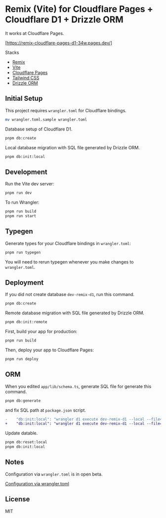 # Remix (Vite) for Cloudflare Pages + Cloudflare D1 + Drizzle ORM

It works at Cloudflare Pages.

[https://remix-cloudflare-pages-d1-34w.pages.dev/]

Stacks

- [Remix](https://remix.run/)
- [Vite](https://vitejs.dev/)
- [Cloudflare Pages](https://pages.cloudflare.com/)
- [Tailwind CSS](https://tailwindcss.com/)
- [Drizzle ORM](https://orm.drizzle.team/)

## Initial Setup

This project requires `wrangler.toml` for Cloudflare bindings.

```sh
mv wrangler.toml.sample wrangler.toml
```

Database setup of Cloudflare D1.

```sh
pnpm db:create
```

Local database migration with SQL file generated by Drizzle ORM.

```sh
pnpm db:init:local
```

## Development

Run the Vite dev server:

```sh
pnpm run dev
```

To run Wrangler:

```sh
pnpm run build
pnpm run start
```

## Typegen

Generate types for your Cloudflare bindings in `wrangler.toml`:

```sh
pnpm run typegen
```

You will need to rerun typegen whenever you make changes to `wrangler.toml`.

## Deployment

If you did not create database `dev-remix-d1`, run this command.

```sh
pnpm db:create
```

Remote database migration with SQL file generated by Drizzle ORM.

```sh
pnpm db:init:remote
```

First, build your app for production:

```sh
pnpm run build
```

Then, deploy your app to Cloudflare Pages:

```sh
pnpm run deploy
```

## ORM

When you edited `app/lib/schema.ts`, generate SQL file for generate this command.

```sh
pnpm db:generate
```

and fix SQL path at `package.json` script.

```diff
-    "db:init:local": "wrangler d1 execute dev-remix-d1 --local --file=./drizzle/0000_neat_medusa.sql",
+    "db:init:local": "wrangler d1 execute dev-remix-d1 --local --file=./drizzle/<YOUR_GENERATED_SQL_PATH>",
```

Update datable.

```sh
pnpm db:reset:local
pnpm db:init:local
```

## Notes

Configuration via `wrangler.toml` is in open beta.

[Configuration via wrangler.toml](https://developers.cloudflare.com/pages/functions/wrangler-configuration/)

## License

MIT
